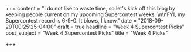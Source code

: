 +++
content = "I do not like to waste time, so let's kick off this blog by keeping people current on my upcoming Supercontest weeks. \n\nFYI, my Supercontest record is 6-9-0. It blows, I know."
date = "2018-09-29T00:25:25-04:00"
draft = true
headline = "Week 4 Supercontest Picks"
post_subject = "Week 4 Supercontest Picks"
title = "Week 4 Picks"

+++
